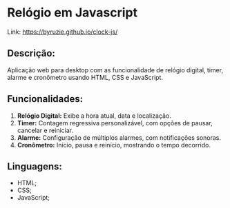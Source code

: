 # Relógio em Javascript 
Link: https://byruzie.github.io/clock-js/

## Descrição:
Aplicação web para desktop com as funcionalidade de relógio digital, timer, alarme e cronômetro usando HTML, CSS e JavaScript.

## Funcionalidades:
1. **Relógio Digital:** Exibe a hora atual, data e localização.
2. **Timer:** Contagem regressiva personalizável, com opções de pausar, cancelar e reiniciar.
3. **Alarme:** Configuração de múltiplos alarmes, com notificações sonoras.
4. **Cronômetro:** Início, pausa e reinício, mostrando o tempo decorrido.

## Linguagens:
- HTML;
- CSS;
- JavaScript;
